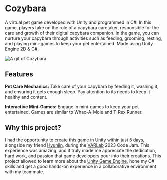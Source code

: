 # Cozybara
A virtual pet game developed with Unity and programmed in C#! In this game, players take on the role of a capybara caretaker, responsible for the care and growth of their digital capybara companion. In the game, you can nurture your capybara through activities such as feeding, grooming, resting, and playing mini-games to keep your pet entertained. Made using Unity Engine 2D & C#.

![A gif of Cozybara](https://media.giphy.com/media/v1.Y2lkPTc5MGI3NjExMDhyZXRqaDJ4Y2YxcmhqbjBnYnRmNWI4YWkxcGl4YXN3cnNzd3cydyZlcD12MV9pbnRlcm5hbF9naWZfYnlfaWQmY3Q9Zw/XAFU6d3dsuVME7nAxO/giphy.gif)

## Features
**Pet Care Mechanics:** Take care of your capybara by feeding it, washing it, and ensuring it gets enough sleep. Pay attention to its needs to keep it healthy and content.

**Interactive Mini-Games:** Engage in mini-games to keep your pet entertained. Games are similar to Whac-A-Mole and T-Rex Runner.

## Why this project?
I had the opportunity to create this game in Unity within just 5 days, alongside my friend [Hyunjin](https://github.com/icecreamp), during the [VARLab](https://www.linkedin.com/company/varlab-virtual-and-augmented-reality-lab/?originalSubdomain=ca) 2023 Code Jam. This experience was amazing, and it truly made me appreciate the dedication, hard work, and passion that game developers pour into their creations. This project allowed to learn more about the [Unity Game Engine](https://unity.com/), hone my C# skills and get a good hands-on experience in a collaborative environment with my teammate. 

